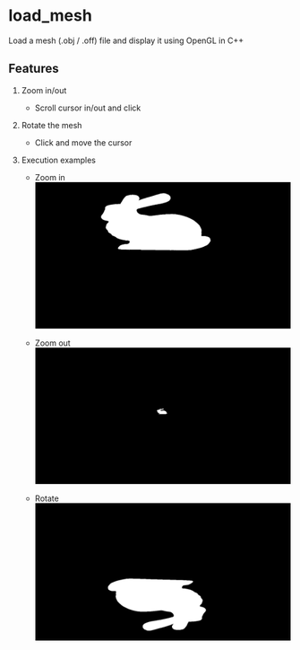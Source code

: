 # load_mesh

Load a mesh (.obj / .off) file and display it using OpenGL in C++ 

## Features


1. Zoom in/out
    - Scroll cursor in/out and click
2. Rotate the mesh
    - Click and move the cursor
    
3. Execution examples
    - Zoom in
    ![alt text](https://github.com/ssharadhas/load_mesh/blob/main/results/zoomin.png?raw=true)
    
    - Zoom out
    ![alt text](https://github.com/ssharadhas/load_mesh/blob/main/results/zoomout.png?raw=true)
    
    - Rotate
    ![alt text](https://github.com/ssharadhas/load_mesh/blob/main/results/rotate.png?raw=true)

